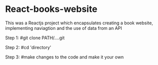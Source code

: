 # React-books-website

This was a Reactjs project which encapsulates creating a book website, implementing naviagtion and the use of data from an API

Step 1:
#git clone PATH/....git

Step 2:
#cd 'directory'

Step 3:
#make changes to the code and make it your own
